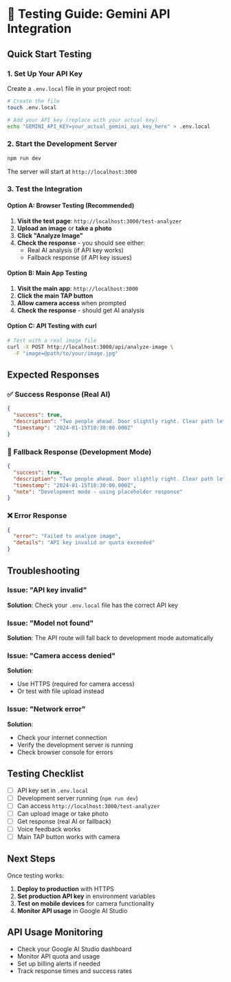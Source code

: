 # 🧪 Testing Guide: Gemini API Integration

## Quick Start Testing

### 1. Set Up Your API Key

Create a `.env.local` file in your project root:

```bash
# Create the file
touch .env.local

# Add your API key (replace with your actual key)
echo "GEMINI_API_KEY=your_actual_gemini_api_key_here" > .env.local
```

### 2. Start the Development Server

```bash
npm run dev
```

The server will start at `http://localhost:3000`

### 3. Test the Integration

#### Option A: Browser Testing (Recommended)

1. **Visit the test page**: `http://localhost:3000/test-analyzer`
2. **Upload an image** or **take a photo**
3. **Click "Analyze Image"**
4. **Check the response** - you should see either:
   - Real AI analysis (if API key works)
   - Fallback response (if API key issues)

#### Option B: Main App Testing

1. **Visit the main app**: `http://localhost:3000`
2. **Click the main TAP button**
3. **Allow camera access** when prompted
4. **Check the response** - should get AI analysis

#### Option C: API Testing with curl

```bash
# Test with a real image file
curl -X POST http://localhost:3000/api/analyze-image \
  -F "image=@path/to/your/image.jpg"
```

## Expected Responses

### ✅ Success Response (Real AI)

```json
{
  "success": true,
  "description": "Two people ahead. Door slightly right. Clear path left. Exit sign visible at 2 o'clock, approximately 20 feet away. Floor appears clear with no obstacles in the immediate path.",
  "timestamp": "2024-01-15T10:30:00.000Z"
}
```

### 🔄 Fallback Response (Development Mode)

```json
{
  "success": true,
  "description": "Two people ahead. Door slightly right. Clear path left. Exit sign visible at 2 o'clock, approximately 20 feet away. Floor appears clear with no obstacles in the immediate path.",
  "timestamp": "2024-01-15T10:30:00.000Z",
  "note": "Development mode - using placeholder response"
}
```

### ❌ Error Response

```json
{
  "error": "Failed to analyze image",
  "details": "API key invalid or quota exceeded"
}
```

## Troubleshooting

### Issue: "API key invalid"

**Solution**: Check your `.env.local` file has the correct API key

### Issue: "Model not found"

**Solution**: The API route will fall back to development mode automatically

### Issue: "Camera access denied"

**Solution**:

- Use HTTPS (required for camera access)
- Or test with file upload instead

### Issue: "Network error"

**Solution**:

- Check your internet connection
- Verify the development server is running
- Check browser console for errors

## Testing Checklist

- [ ] API key set in `.env.local`
- [ ] Development server running (`npm run dev`)
- [ ] Can access `http://localhost:3000/test-analyzer`
- [ ] Can upload image or take photo
- [ ] Get response (real AI or fallback)
- [ ] Voice feedback works
- [ ] Main TAP button works with camera

## Next Steps

Once testing works:

1. **Deploy to production** with HTTPS
2. **Set production API key** in environment variables
3. **Test on mobile devices** for camera functionality
4. **Monitor API usage** in Google AI Studio

## API Usage Monitoring

- Check your Google AI Studio dashboard
- Monitor API quota and usage
- Set up billing alerts if needed
- Track response times and success rates
